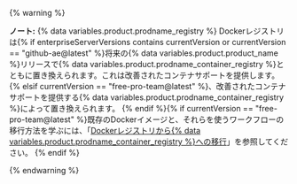 {% warning %}

**ノート:** {% data variables.product.prodname_registry %} Dockerレジストリは{% if enterpriseServerVersions contains currentVersion or currentVersion == "github-ae@latest" %}将来の{% data variables.product.product_name %}リリースで{% data variables.product.prodname_container_registry %}とともに置き換えられます。これは改善されたコンテナサポートを提供します。{% elsif currentVersion == "free-pro-team@latest" %}、改善されたコンテナサポートを提供する{% data variables.product.prodname_container_registry %}によって置き換えられます。 {% endif %}{% if currentVersion == "free-pro-team@latest" %}既存のDockerイメージと、それらを使うワークフローの移行方法を学ぶには、「[Dockerレジストリから{% data variables.product.prodname_container_registry %}への移行](/packages/working-with-a-github-packages-registry/migrating-to-the-container-registry-from-the-docker-registry)」を参照してください。 {% endif %}

{% endwarning %}
